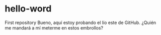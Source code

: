 # hello-word
First repository
Bueno, aquí estoy probando el lío este de GitHub. ¿Quién me mandará a mí meterme en estos embrollos?
